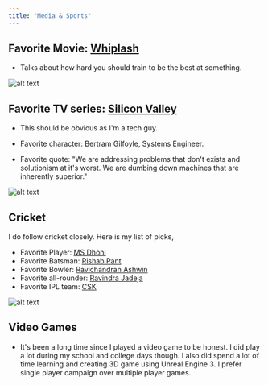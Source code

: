 ```yaml
---
title: "Media & Sports"
---
```


## Favorite Movie: [Whiplash](https://en.wikipedia.org/wiki/Whiplash_(2014_film))
- Talks about how hard you should train to be the best at something.

![alt text](../../assets/whiplash_jks.jpeg)

## Favorite TV series: [Silicon Valley](https://en.wikipedia.org/wiki/Silicon_Valley_(TV_series))
- This should be obvious as I'm a tech guy. 

- Favorite character: Bertram Gilfoyle, Systems Engineer.

- Favorite quote: "We are addressing problems that don't exists and solutionism at it's worst. We are dumbing down machines that are inherently superior."

![alt text](../../assets/silicon_valley.jpg)

## Cricket
I do follow cricket closely. Here is my list of picks,
- Favorite Player: [MS Dhoni](https://en.wikipedia.org/wiki/MS_Dhoni)
- Favorite Batsman: [Rishab Pant](https://en.wikipedia.org/wiki/Rishabh_Pant)
- Favorite Bowler: [Ravichandran Ashwin](https://en.wikipedia.org/wiki/Ravichandran_Ashwin)
- Favorite all-rounder: [Ravindra Jadeja](https://en.wikipedia.org/wiki/Ravindra_Jadeja)
- Favorite IPL team: [CSK](https://en.wikipedia.org/wiki/Chennai_Super_Kings)

![alt text](../../assets/csk.jpeg)


## Video Games
- It's been a long time since I played a video game to be honest. I did play a lot during my school and college days though. I also did spend a lot of time learning and creating 3D game using Unreal Engine 3. I prefer single player campaign over multiple player games.

